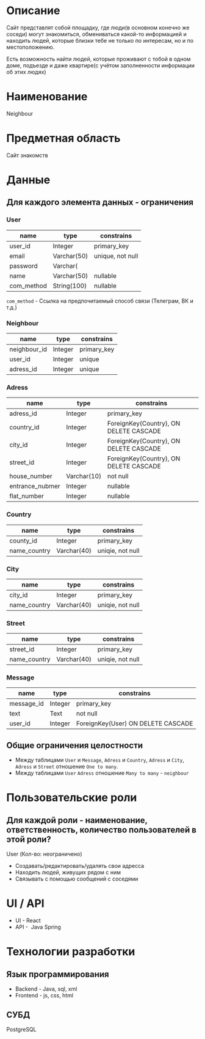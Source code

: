 # Описание
Сайт представлят собой площадку, где люди(в основном конечно же соседи) могут знакомиться, обмениваться какой-то информацией и находить людей, которые близки тебе не только по интересам, но и по местоположению.

Есть возможность найти людей, которые проживают с тобой в одном доме, подъезде и даже квартире(с учётом заполненности информации об этих людях)

# Наименование
Neighbour

# Предметная область
Сайт знакомств

# Данные
## Для каждого элемента данных - ограничения
### User
| name | type | constrains |
| ---- | ---- | ---------- |
| user_id   | Integer|  primary_key|
| email| Varchar(50)| unique, not null |
| password | Varchar(
| name | Varchar(50)| nullable |
| com_method | String(100) | nullable |

`com_method` - Ссылка на предпочитаемый способ связи (Телеграм, ВК и т.д.)

### Neighbour
| name | type | constrains |
| ---- | ---- | ---------- |
| neighbour_id | Integer | primary_key |
| user_id | Integer | unique |
| adress_id | Integer | unique |

### Adress
| name | type | constrains |
| ---- | ---- | ---------- |
| adress_id   | Integer|  primary_key|
| country_id | Integer | ForeignKey(Country), ON DELETE CASCADE |
| city_id | Integer | ForeignKey(Country), ON DELETE CASCADE |
| street_id | Integer | ForeignKey(Country), ON DELETE CASCADE |
| house_number | Varchar(10) | not null |
| entrance_nubmer | Integer | nullable |
| flat_number | Integer | nullable |

### Country
| name | type | constrains |
| ---- | ---- | ---------- |
| county_id   | Integer|  primary_key|
| name_country | Varchar(40) | uniqie, not null |


### City
| name | type | constrains |
| ---- | ---- | ---------- |
| city_id   | Integer|  primary_key|
| name_country | Varchar(40) | uniqie, not null |

### Street
| name | type | constrains |
| ---- | ---- | ---------- |
| street_id   | Integer|  primary_key|
| name_country | Varchar(40) | uniqie, not null |

### Message
| name | type | constrains |
| ---- | ---- | ---------- |
| message_id | Integer | primary_key |
| text | Text | not null |
| user_id | Integer | ForeignKey(User) ON DELETE CASCADE |

## Общие ограничения целостности
* Между таблицами `User` и `Message`, `Adress` и `Country`, `Adress` и `City`, `Adress` и `Street` отношение `One to many`.
* Между таблицами `User` `Adress` отношение `Many to many` - `neighbour`
# Пользовательские роли
## Для каждой роли - наименование, ответственность, количество пользователей в этой роли?

User (Кол-во: неограничено)
* Создавать/редактировать/удалять свои адресса
* Находить людей, живущих рядом с ним
* Связывать с помощью сообщений с соседями

# UI / API 
* UI -  React
* API -  Java Spring
# Технологии разработки
## Язык программирования

* Backend - Java, sql, xml
* Frontend - js, css, html

## СУБД
PostgreSQL
